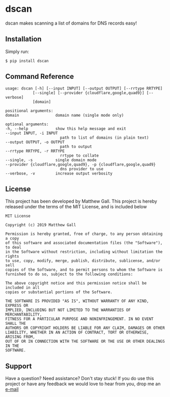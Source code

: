 # dscan

dscan makes scanning a list of domains for DNS records easy!

## Installation

Simply run:

    $ pip install dscan

## Command Reference

	usage: dscan [-h] [--input INPUT] [--output OUTPUT] [--rrtype RRTYPE]
				[--single] [--provider {cloudflare,google,quad9}] [--verbose]
				[domain]

	positional arguments:
	domain                domain name (single mode only)

	optional arguments:
	-h, --help            show this help message and exit
	--input INPUT, -i INPUT
							path to list of domains (in plain text)
	--output OUTPUT, -o OUTPUT
							path to output
	--rrtype RRTYPE, -r RRTYPE
							rrtype to collate
	--single, -s          single domain mode
	--provider {cloudflare,google,quad9}, -p {cloudflare,google,quad9}
							dns provider to use
	--verbose, -v         increase output verbosity

## License

This project has been developed by Matthew Gall. This project is hereby released under the terms of the MIT License, and is included below

	MIT License

	Copyright (c) 2019 Matthew Gall

	Permission is hereby granted, free of charge, to any person obtaining a copy
	of this software and associated documentation files (the "Software"), to deal
	in the Software without restriction, including without limitation the rights
	to use, copy, modify, merge, publish, distribute, sublicense, and/or sell
	copies of the Software, and to permit persons to whom the Software is
	furnished to do so, subject to the following conditions:

	The above copyright notice and this permission notice shall be included in all
	copies or substantial portions of the Software.

	THE SOFTWARE IS PROVIDED "AS IS", WITHOUT WARRANTY OF ANY KIND, EXPRESS OR
	IMPLIED, INCLUDING BUT NOT LIMITED TO THE WARRANTIES OF MERCHANTABILITY,
	FITNESS FOR A PARTICULAR PURPOSE AND NONINFRINGEMENT. IN NO EVENT SHALL THE
	AUTHORS OR COPYRIGHT HOLDERS BE LIABLE FOR ANY CLAIM, DAMAGES OR OTHER
	LIABILITY, WHETHER IN AN ACTION OF CONTRACT, TORT OR OTHERWISE, ARISING FROM,
	OUT OF OR IN CONNECTION WITH THE SOFTWARE OR THE USE OR OTHER DEALINGS IN THE
	SOFTWARE.

## Support

Have a question? Need assistance? Don't stay stuck! If you do use this project or have any feedback we would love to hear from you, drop me an [e-mail](mailto:hello@matthewgall.com)
